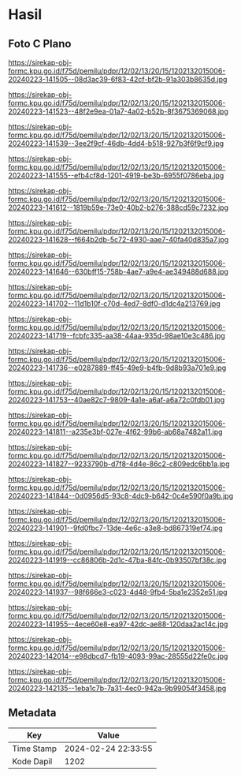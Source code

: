 # Hasil

## Foto C Plano

https://sirekap-obj-formc.kpu.go.id/f75d/pemilu/pdpr/12/02/13/20/15/1202132015006-20240223-141505--08d3ac39-6f83-42cf-bf2b-91a303b8635d.jpg

https://sirekap-obj-formc.kpu.go.id/f75d/pemilu/pdpr/12/02/13/20/15/1202132015006-20240223-141523--48f2e9ea-01a7-4a02-b52b-8f3675369068.jpg

https://sirekap-obj-formc.kpu.go.id/f75d/pemilu/pdpr/12/02/13/20/15/1202132015006-20240223-141539--3ee2f9cf-46db-4dd4-b518-927b3f6f9cf9.jpg

https://sirekap-obj-formc.kpu.go.id/f75d/pemilu/pdpr/12/02/13/20/15/1202132015006-20240223-141555--efb4cf8d-1201-4919-be3b-6955f0786eba.jpg

https://sirekap-obj-formc.kpu.go.id/f75d/pemilu/pdpr/12/02/13/20/15/1202132015006-20240223-141612--1819b59e-73e0-40b2-b276-388cd59c7232.jpg

https://sirekap-obj-formc.kpu.go.id/f75d/pemilu/pdpr/12/02/13/20/15/1202132015006-20240223-141628--f664b2db-5c72-4930-aae7-40fa40d835a7.jpg

https://sirekap-obj-formc.kpu.go.id/f75d/pemilu/pdpr/12/02/13/20/15/1202132015006-20240223-141646--630bff15-758b-4ae7-a9e4-ae349488d688.jpg

https://sirekap-obj-formc.kpu.go.id/f75d/pemilu/pdpr/12/02/13/20/15/1202132015006-20240223-141702--11d1b10f-c70d-4ed7-8df0-d1dc4a213769.jpg

https://sirekap-obj-formc.kpu.go.id/f75d/pemilu/pdpr/12/02/13/20/15/1202132015006-20240223-141719--fcbfc335-aa38-44aa-935d-98ae10e3c486.jpg

https://sirekap-obj-formc.kpu.go.id/f75d/pemilu/pdpr/12/02/13/20/15/1202132015006-20240223-141736--e0287889-ff45-49e9-b4fb-9d8b93a701e9.jpg

https://sirekap-obj-formc.kpu.go.id/f75d/pemilu/pdpr/12/02/13/20/15/1202132015006-20240223-141753--40ae82c7-9809-4a1e-a6af-a6a72c0fdb01.jpg

https://sirekap-obj-formc.kpu.go.id/f75d/pemilu/pdpr/12/02/13/20/15/1202132015006-20240223-141811--a235e3bf-027e-4f62-99b6-ab68a7482a11.jpg

https://sirekap-obj-formc.kpu.go.id/f75d/pemilu/pdpr/12/02/13/20/15/1202132015006-20240223-141827--9233790b-d7f8-4d4e-86c2-c809edc6bb1a.jpg

https://sirekap-obj-formc.kpu.go.id/f75d/pemilu/pdpr/12/02/13/20/15/1202132015006-20240223-141844--0d0956d5-93c8-4dc9-b642-0c4e590f0a9b.jpg

https://sirekap-obj-formc.kpu.go.id/f75d/pemilu/pdpr/12/02/13/20/15/1202132015006-20240223-141901--9fd0fbc7-13de-4e6c-a3e8-bd867319ef74.jpg

https://sirekap-obj-formc.kpu.go.id/f75d/pemilu/pdpr/12/02/13/20/15/1202132015006-20240223-141919--cc86806b-2d1c-47ba-84fc-0b93507bf38c.jpg

https://sirekap-obj-formc.kpu.go.id/f75d/pemilu/pdpr/12/02/13/20/15/1202132015006-20240223-141937--98f666e3-c023-4d48-9fb4-5ba1e2352e51.jpg

https://sirekap-obj-formc.kpu.go.id/f75d/pemilu/pdpr/12/02/13/20/15/1202132015006-20240223-141955--4ece60e8-ea97-42dc-ae88-120daa2ac14c.jpg

https://sirekap-obj-formc.kpu.go.id/f75d/pemilu/pdpr/12/02/13/20/15/1202132015006-20240223-142014--e98dbcd7-fb19-4093-99ac-28555d22fe0c.jpg

https://sirekap-obj-formc.kpu.go.id/f75d/pemilu/pdpr/12/02/13/20/15/1202132015006-20240223-142135--1eba1c7b-7a31-4ec0-942a-9b99054f3458.jpg


## Metadata

| Key        | Value               |
| ---------- | ------------------- |
| Time Stamp | 2024-02-24 22:33:55 |
| Kode Dapil | 1202                |



